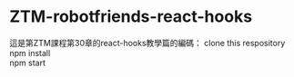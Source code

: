 # ZTM-robotfriends-react-hooks
這是第ZTM課程第30章的react-hooks教學篇的編碼： 
     clone this respository  
     npm install  
     npm start  
